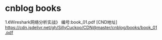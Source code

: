 # cnblog books

1.《Wireshark网络分析实战》
  编号:book_01.pdf
  [CND地址] https://cdn.jsdelivr.net/gh/SillyCuckoo/CDN@master/cnblog/books/book_01.pdf
